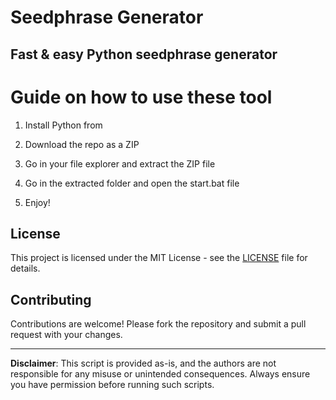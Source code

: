 # Seedphrase Generator          
             
## Fast & easy Python seedphrase generator               
                    
# Guide on how to use these tool                   
                 
1. Install Python from                
        
2. Download the repo as a ZIP             
           
3. Go in your file explorer and extract the ZIP file         
                 
4. Go in the extracted folder and open the start.bat file         
                  
5. Enjoy!               
                     
## License                   
            
This project is licensed under the MIT License - see the [LICENSE](LICENSE) file for details.                        
       
## Contributing       
             
Contributions are welcome! Please fork the repository and submit a pull request with your changes.              
             
---             
                
**Disclaimer**: This script is provided as-is, and the authors are not responsible for any misuse or unintended consequences. Always ensure you have permission before running such scripts.                